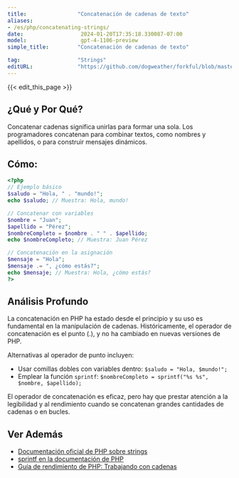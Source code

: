 ```yaml
---
title:                "Concatenación de cadenas de texto"
aliases:
- /es/php/concatenating-strings/
date:                  2024-01-20T17:35:18.330087-07:00
model:                 gpt-4-1106-preview
simple_title:         "Concatenación de cadenas de texto"

tag:                  "Strings"
editURL:              "https://github.com/dogweather/forkful/blob/master/content/es/php/concatenating-strings.md"
---
```


{{< edit_this_page >}}

## ¿Qué y Por Qué?

Concatenar cadenas significa unirlas para formar una sola. Los programadores concatenan para combinar textos, como nombres y apellidos, o para construir mensajes dinámicos.

## Cómo:
```PHP
<?php
// Ejemplo básico
$saludo = "Hola, " . "mundo!";
echo $saludo; // Muestra: Hola, mundo!

// Concatenar con variables
$nombre = "Juan";
$apellido = "Pérez";
$nombreCompleto = $nombre . " " . $apellido;
echo $nombreCompleto; // Muestra: Juan Pérez

// Concatenación en la asignación
$mensaje = "Hola";
$mensaje .= ", ¿cómo estás?";
echo $mensaje; // Muestra: Hola, ¿cómo estás?
?>
```

## Análisis Profundo

La concatenación en PHP ha estado desde el principio y su uso es fundamental en la manipulación de cadenas. Históricamente, el operador de concatenación es el punto (.), y no ha cambiado en nuevas versiones de PHP. 

Alternativas al operador de punto incluyen:

- Usar comillas dobles con variables dentro: `$saludo = "Hola, $mundo!";`
- Emplear la función `sprintf`: `$nombreCompleto = sprintf("%s %s", $nombre, $apellido);`

El operador de concatenación es eficaz, pero hay que prestar atención a la legibilidad y al rendimiento cuando se concatenan grandes cantidades de cadenas o en bucles.

## Ver Además

- [Documentación oficial de PHP sobre strings](https://www.php.net/manual/es/language.types.string.php)
- [sprintf en la documentación de PHP](https://www.php.net/manual/es/function.sprintf.php)
- [Guía de rendimiento de PHP: Trabajando con cadenas](https://www.php.net/manual/es/language.types.string.php#language.types.string.details)
